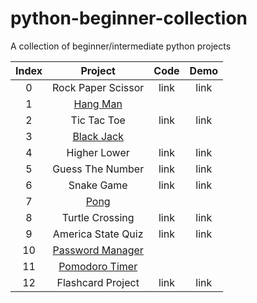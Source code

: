 # python-beginner-collection

A collection of beginner/intermediate python projects

| Index | Project | Code | Demo |
|:-:|:-:|:-:|:-:|
| 0 | Rock Paper Scissor | link | link |
| 1 | [Hang Man](https://github.com/BonsenW/python-beginner-collection/tree/master/proj/Hang%20Man) |
| 2 | Tic Tac Toe | link | link |
| 3 | [Black Jack](https://github.com/BonsenW/python-beginner-collection/blob/master/proj/Black%20Jack/README.md) |
| 4 | Higher Lower | link | link |
| 5 | Guess The Number | link | link |
| 6 | Snake Game | link | link |
| 7 | [Pong](https://github.com/BonsenW/python-beginner-collection/tree/master/proj/Pong) |
| 8 | Turtle Crossing | link | link |
| 9 | America State Quiz | link | link |
| 10 | [Password Manager](https://github.com/BonsenW/python-beginner-collection/tree/1430fa7918374f60f2ee5292529565aa7f3fc96c/proj/Password%20Manager) |
| 11 | [Pomodoro Timer](https://github.com/BonsenW/python-beginner-collection/blob/master/proj/Pomodoro%20Timer/README.md) |
| 12 | Flashcard Project | link | link |
